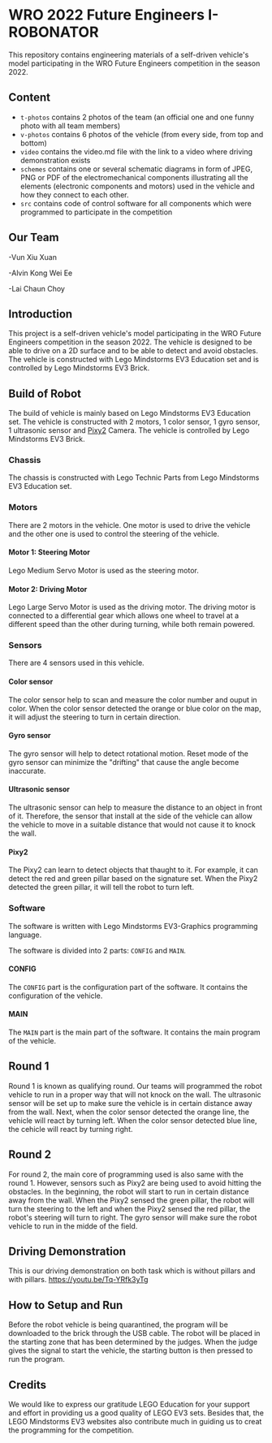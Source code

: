 # WRO 2022 Future Engineers I-ROBONATOR

This repository contains engineering materials of a self-driven vehicle's model participating in the WRO Future Engineers competition in the season 2022.

## Content

- `t-photos` contains 2 photos of the team (an official one and one funny photo with all team members)
- `v-photos` contains 6 photos of the vehicle (from every side, from top and bottom)
- `video` contains the video.md file with the link to a video where driving demonstration exists
- `schemes` contains one or several schematic diagrams in form of JPEG, PNG or PDF of the electromechanical components illustrating all the elements (electronic components and motors) used in the vehicle and how they connect to each other.
- `src` contains code of control software for all components which were programmed to participate in the competition

## Our Team

-Vun Xiu Xuan

-Alvin Kong Wei Ee 

-Lai Chaun Choy 

## Introduction

This project is a self-driven vehicle's model participating in the WRO Future Engineers competition in the season 2022. The vehicle is designed to be able to drive on a 2D surface and to be able to detect and avoid obstacles. The vehicle is constructed with Lego Mindstorms EV3 Education set and is controlled by Lego Mindstorms EV3 Brick.

## Build of Robot

The build of vehicle is mainly based on Lego Mindstorms EV3 Education set. The vehicle is constructed with 2 motors, 1 color sensor, 1 gyro sensor, 1 ultrasonic sensor and [Pixy2](https://pixycam.com/pixy2/) Camera. The vehicle is controlled by Lego Mindstorms EV3 Brick.

### Chassis

The chassis is constructed with Lego Technic Parts from Lego Mindstorms EV3 Education set.

### Motors

There are 2 motors in the vehicle. One motor is used to drive the vehicle and the other one is used to control the steering of the vehicle.

#### Motor 1: Steering Motor

Lego Medium Servo Motor is used as the steering motor.

#### Motor 2: Driving Motor

Lego Large Servo Motor is used as the driving motor. The driving motor is connected to a differential gear which allows one wheel to travel at a different speed than the other during turning, while both remain powered.

### Sensors
There are 4 sensors used in this vehicle.

#### Color sensor
The color sensor help to scan and measure the color number and ouput in color. 
When the color sensor detected the orange or blue color on the map, it will adjust the steering to turn in certain direction.

#### Gyro sensor
The gyro sensor will help to detect rotational motion. Reset mode of the gyro sensor can minimize the "drifting" that cause the angle become inaccurate.

#### Ultrasonic sensor
The ultrasonic sensor can help to measure the distance to an object in front of it. Therefore, the sensor that install at the side of the vehicle can allow the vehicle to move in a suitable distance that would not cause it to knock the wall.

#### Pixy2
The Pixy2 can learn to detect objects that thaught to it. For example, it can detect the red and green pillar based on the signature set. When the Pixy2 detected the green pillar, it will tell the robot to turn left.

### Software

The software is written with Lego Mindstorms EV3-Graphics programming language.

The software is divided into 2 parts: `CONFIG` and `MAIN`.

#### CONFIG

The `CONFIG` part is the configuration part of the software. It contains the configuration of the vehicle.

#### MAIN

The `MAIN` part is the main part of the software. It contains the main program of the vehicle.

## Round 1
Round 1 is known as qualifying round. Our teams will programmed the robot vehicle to run in a proper way that will not knock on the wall. The ultrasonic sensor will be set up to make sure the vehicle is in certain distance away from the wall. Next, when the color sensor detected the orange line, the vehicle will react by turning left. When the color sensor detected blue line, the cehicle will react by turning right.

## Round 2
For round 2, the main core of programming used is also same with the round 1. However, sensors such as Pixy2 are being used to avoid hitting the obstacles. In the beginning, the robot will start to run in certain distance away from the wall. When the Pixy2 sensed the green pillar, the robot will turn the steering to the left and when the Pixy2 sensed the red pillar, the robot's steering will turn to right. The gyro sensor will make sure the robot vehicle to run in the midde of the field.

## Driving Demonstration
This is our driving demonstration on both task which is without pillars and with pillars.
https://youtu.be/Tq-YRfk3yTg 

## How to Setup and Run
Before the robot vehicle is being quarantined, the program will be downloaded to the brick through the USB cable. The robot will be placed in the starting zone that has been determined by the judges.  When the judge gives the signal to start the vehicle, the starting button is then pressed to run the program.


## Credits
We would like to express our gratitude LEGO Education for your support and effort in providing us a good quality of LEGO EV3 sets. Besides that, the LEGO Mindstorms EV3 websites also contribute much in guiding us to creat the programming for the competition.

